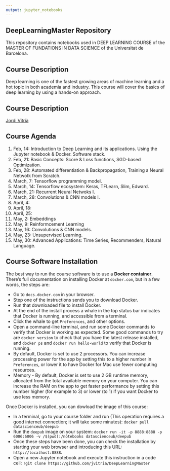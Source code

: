 ```yaml
---
output: jupyter_notebooks
---
```


## DeepLearningMaster Repository

This repository contains notebooks used in DEEP LEARNING COURSE of the MASTER OF FUNDATIONS IN DATA SCIENCE of the Universitat de Barcelona.

## Course Description

Deep learning is one of the fastest growing areas of machine learning and a hot topic in both academia and industry. This course will cover the basics of deep learning by using a hands-on approach.

## Course Description

[Jordi Vitrià](http://www.ub.edu/cvub/jordivitria/)

## Course Agenda
<ol type="1">
<li> Feb, 14: Introduction to Deep Learning and its applications. Using the Jupyter notebook & Docker. Software stack.
<li> Feb, 21: Basic Concepts: Score & Loss functions, SGD-based Optimization.
<li> Feb, 28: Automated differentiation & Backpropagation, Training a Neural Netwotk from Scratch.
<li> March, 7: Tensorflow programming model. 
<li> March, 14: Tensorflow ecosystem: Keras, TFLearn, Slim, Edward. 
<li> March, 21: Recurrent Neural Netwoks I.
<li> March, 28: Convolutions & CNN models I.
<li> April, 4: 
<li> April, 18: 
<li> April, 25: 
<li> May, 2: Embeddings
<li> May, 9: Reinformcement Learning
<li> May, 16: Convolutions & CNN models.
<li> May, 23: Unsupervised Learning.
<li> May, 30: Advanced Applications: Time Series, Recommenders, Natural Language.
</ol>



## Course Software Installation

The best way to run the course software is to use a **Docker container**. There’s full documentation on installing Docker at ``docker.com``, but in a few words, the steps are:

+ Go to ``docs.docker.com`` in your browser.
+ Step one of the instructions sends you to download Docker.
+ Run that downloaded file to install Docker.
+ At the end of the install process a whale in the top status bar indicates that Docker is running, and accessible from a terminal.
+ Click the whale to get ``Preferences``, and other options.
+ Open a command-line terminal, and run some Docker commands to verify that Docker is working as expected.
Some good commands to try are ``docker version`` to check that you have the latest release installed, and ``docker ps`` and ``docker run hello-world`` to verify that Docker is running. 
+ By default, Docker is set to use 2 processors. You can increase processing power for the app by setting this to a higher number in ``Preferences``, or lower it to have Docker for Mac use fewer computing resources.
+ Memory - By default, Docker is set to use 2 GB runtime memory, allocated from the total available memory on your computer. You can increase the RAM on the app to get faster performance by setting this number higher (for example to 3) or lower (to 1) if you want Docker to use less memory.

Once Docker is installed, you can dowload the image of this course:

+ In a terminal, go to your course folder and run (This operation requires a good internet connection; it will take some minutes):  ``docker pull datascienceub/deepub``    
+ Run the ``deepub`` image on your system: ``docker run -it -p 8888:8888 -p 6006:6006 -v /$(pwd):/notebooks datascienceub/deepub``
+ Once these steps have been done, you can check the installation by starting your web browser and introducing this  URL: ``http://localhost:8888``.
+ Open a new Jupyter notebook and execute this instruction in a code cell: ``!git clone https://github.com/jvitria/DeepLearningMaster``

